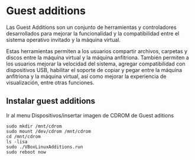 # Guest additions

Las Guest Additions son un conjunto de herramientas y controladores desarrollados para mejorar la funcionalidad y la compatibilidad entre el sistema operativo invitado y la máquina virtual.

Estas herramientas permiten a los usuarios compartir archivos, carpetas y discos entre la máquina virtual y la máquina anfitriona. También permiten a los usuarios mejorar la velocidad del sistema, agregar compatibilidad con dispositivos USB, habilitar el soporte de copiar y pegar entre la máquina anfitriona y la máquina virtual, así como mejorar la experiencia de visualización, entre otras funciones.

## Instalar guest additions

Ir al menu Dispositivos/insertar imagen de CDROM de Guest aditions

```
sudo mkdir /mnt/cdrom
sudo mount /dev/cdrom /mnt/cdrom
cd /mnt/cdrom
ls -lisa
sudo ./VBoxLinuxAdditions.run
sudo reboot now
```
